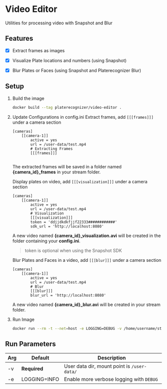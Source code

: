 # Video Editor
Utilities for processing video with Snapshot and Blur

## Features
- [x] Extract frames as images
- [x] Visualize Plate locations and numbers (using Snapshot)
- [x] Blur Plates or Faces (using Snapshot and Platerecognizer Blur)


## Setup

1. Build the image
    ```bash
    docker build --tag platerecognizer/video-editor .

    ```
2. Update Configurations in config.ini
    Extract frames, add `[[[frames]]]` under a camera section
    ```text
    [cameras]
        [[camera-1]]
            active = yes
            url = /user-data/test.mp4
            # Extracting Frames
            [[[frames]]]


    ```
    The extracted frames will be saved in a folder named **{camera_id}_frames** in your stream folder.

    Display plates on video, add `[[[visualization]]]` under a camera section
    ```text
    [cameras]
        [[camera-1]]
            active = yes
            url = /user-data/test.mp4
            # Visualization
            [[[visualization]]]
            token = 'ddjjdkdkfjjf22333############'
            sdk_url = 'http://localhost:8080'

    ```
    A new video named **{camera_id}_visualization.avi** will be created in the folder containing your **config.ini**.
    > token is optional when using the Snapshot SDK

    Blur Plates and Faces in a video, add `[[[blur]]]` under a camera section
    ```text
    [cameras]
        [[camera-1]]
            active = yes
            url = /user-data/test.mp4
            # Blur
            [[[blur]]]
            blur_url = 'http://localhost:8080'

    ```
    A new video named **{camera_id}_blur.avi** will be created in your stream folder.


4. Run Image
    ```bash
    docker run --rm -t --net=host -e LOGGING=DEBUG -v /home/username/stream:/user-data platerecognizer/video-editor

    ```

## Run Parameters

| Arg | Default | Description |
| --- | ----------- | --------- |
| -v | **Required** | User data dir, mount point is `/user-data/` |
| -e | LOGGING=INFO | Enable more verbose logging with `DEBUG` |

